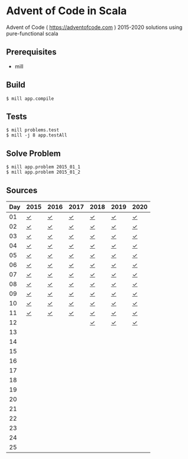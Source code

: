 # Advent of Code in Scala

Advent of Code ( https://adventofcode.com ) 2015-2020 solutions using pure-functional scala

Prerequisites
-----

* mill

Build
-----

    $ mill app.compile

Tests
-----

    $ mill problems.test
    $ mill -j 8 app.testAll

Solve Problem
-----

    $ mill app.problem 2015_01_1
    $ mill app.problem 2015_01_2

Sources
-----

Day | 2015 | 2016 | 2017 | 2018 | 2019 | 2020 |
--- | ---- | ---- | ---- | ---- | ---- | ---- |
01  | [✓](https://github.com/voivoid/scala-adventofcode/blob/master/problems/src/2015/01.scala) | [✓](https://github.com/voivoid/scala-adventofcode/blob/master/problems/src/2016/01.scala) | [✓](https://github.com/voivoid/scala-adventofcode/blob/master/problems/src/2017/01.scala) | [✓](https://github.com/voivoid/scala-adventofcode/blob/master/problems/src/2018/01.scala) | [✓](https://github.com/voivoid/scala-adventofcode/blob/master/problems/src/2019/01.scala) | [✓](https://github.com/voivoid/scala-adventofcode/blob/master/problems/src/2020/01.scala) |
02  | [✓](https://github.com/voivoid/scala-adventofcode/blob/master/problems/src/2015/02.scala) | [✓](https://github.com/voivoid/scala-adventofcode/blob/master/problems/src/2016/02.scala) | [✓](https://github.com/voivoid/scala-adventofcode/blob/master/problems/src/2017/02.scala) | [✓](https://github.com/voivoid/scala-adventofcode/blob/master/problems/src/2018/02.scala) | [✓](https://github.com/voivoid/scala-adventofcode/blob/master/problems/src/2019/02.scala) | [✓](https://github.com/voivoid/scala-adventofcode/blob/master/problems/src/2020/02.scala) |
03  | [✓](https://github.com/voivoid/scala-adventofcode/blob/master/problems/src/2015/03.scala) | [✓](https://github.com/voivoid/scala-adventofcode/blob/master/problems/src/2016/03.scala) | [✓](https://github.com/voivoid/scala-adventofcode/blob/master/problems/src/2017/03.scala) | [✓](https://github.com/voivoid/scala-adventofcode/blob/master/problems/src/2018/03.scala) | [✓](https://github.com/voivoid/scala-adventofcode/blob/master/problems/src/2019/03.scala) | [✓](https://github.com/voivoid/scala-adventofcode/blob/master/problems/src/2020/03.scala) |
04  | [✓](https://github.com/voivoid/scala-adventofcode/blob/master/problems/src/2015/04.scala) | [✓](https://github.com/voivoid/scala-adventofcode/blob/master/problems/src/2016/04.scala) | [✓](https://github.com/voivoid/scala-adventofcode/blob/master/problems/src/2017/04.scala) | [✓](https://github.com/voivoid/scala-adventofcode/blob/master/problems/src/2018/04.scala) | [✓](https://github.com/voivoid/scala-adventofcode/blob/master/problems/src/2019/04.scala) | [✓](https://github.com/voivoid/scala-adventofcode/blob/master/problems/src/2020/04.scala) |
05  | [✓](https://github.com/voivoid/scala-adventofcode/blob/master/problems/src/2015/05.scala) | [✓](https://github.com/voivoid/scala-adventofcode/blob/master/problems/src/2016/05.scala) | [✓](https://github.com/voivoid/scala-adventofcode/blob/master/problems/src/2017/05.scala) | [✓](https://github.com/voivoid/scala-adventofcode/blob/master/problems/src/2018/05.scala) | [✓](https://github.com/voivoid/scala-adventofcode/blob/master/problems/src/2019/05.scala) | [✓](https://github.com/voivoid/scala-adventofcode/blob/master/problems/src/2020/05.scala) |
06  | [✓](https://github.com/voivoid/scala-adventofcode/blob/master/problems/src/2015/06.scala) | [✓](https://github.com/voivoid/scala-adventofcode/blob/master/problems/src/2016/06.scala) | [✓](https://github.com/voivoid/scala-adventofcode/blob/master/problems/src/2017/06.scala) | [✓](https://github.com/voivoid/scala-adventofcode/blob/master/problems/src/2018/06.scala) | [✓](https://github.com/voivoid/scala-adventofcode/blob/master/problems/src/2019/06.scala) | [✓](https://github.com/voivoid/scala-adventofcode/blob/master/problems/src/2020/06.scala) |
07  | [✓](https://github.com/voivoid/scala-adventofcode/blob/master/problems/src/2015/07.scala) | [✓](https://github.com/voivoid/scala-adventofcode/blob/master/problems/src/2016/07.scala) | [✓](https://github.com/voivoid/scala-adventofcode/blob/master/problems/src/2017/07.scala) | [✓](https://github.com/voivoid/scala-adventofcode/blob/master/problems/src/2018/07.scala) | [✓](https://github.com/voivoid/scala-adventofcode/blob/master/problems/src/2019/07.scala) | [✓](https://github.com/voivoid/scala-adventofcode/blob/master/problems/src/2020/07.scala) |
08  | [✓](https://github.com/voivoid/scala-adventofcode/blob/master/problems/src/2015/08.scala) | [✓](https://github.com/voivoid/scala-adventofcode/blob/master/problems/src/2016/08.scala) | [✓](https://github.com/voivoid/scala-adventofcode/blob/master/problems/src/2017/08.scala) | [✓](https://github.com/voivoid/scala-adventofcode/blob/master/problems/src/2018/08.scala) | [✓](https://github.com/voivoid/scala-adventofcode/blob/master/problems/src/2019/08.scala) | [✓](https://github.com/voivoid/scala-adventofcode/blob/master/problems/src/2020/08.scala) |
09  | [✓](https://github.com/voivoid/scala-adventofcode/blob/master/problems/src/2015/09.scala) | [✓](https://github.com/voivoid/scala-adventofcode/blob/master/problems/src/2016/09.scala) | [✓](https://github.com/voivoid/scala-adventofcode/blob/master/problems/src/2017/09.scala) | [✓](https://github.com/voivoid/scala-adventofcode/blob/master/problems/src/2018/09.scala) | [✓](https://github.com/voivoid/scala-adventofcode/blob/master/problems/src/2019/09.scala) | [✓](https://github.com/voivoid/scala-adventofcode/blob/master/problems/src/2020/09.scala) |
10  | [✓](https://github.com/voivoid/scala-adventofcode/blob/master/problems/src/2015/10.scala) | [✓](https://github.com/voivoid/scala-adventofcode/blob/master/problems/src/2016/10.scala) | [✓](https://github.com/voivoid/scala-adventofcode/blob/master/problems/src/2017/10.scala) | [✓](https://github.com/voivoid/scala-adventofcode/blob/master/problems/src/2018/10.scala) | [✓](https://github.com/voivoid/scala-adventofcode/blob/master/problems/src/2019/10.scala) | [✓](https://github.com/voivoid/scala-adventofcode/blob/master/problems/src/2020/10.scala) |
11  | [✓](https://github.com/voivoid/scala-adventofcode/blob/master/problems/src/2015/11.scala) | [✓](https://github.com/voivoid/scala-adventofcode/blob/master/problems/src/2016/11.scala) | [✓](https://github.com/voivoid/scala-adventofcode/blob/master/problems/src/2017/11.scala) | [✓](https://github.com/voivoid/scala-adventofcode/blob/master/problems/src/2018/11.scala) | [✓](https://github.com/voivoid/scala-adventofcode/blob/master/problems/src/2019/11.scala) | [✓](https://github.com/voivoid/scala-adventofcode/blob/master/problems/src/2020/11.scala) |
12  |      |      |      | [✓](https://github.com/voivoid/scala-adventofcode/blob/master/problems/src/2018/12.scala) | [✓](https://github.com/voivoid/scala-adventofcode/blob/master/problems/src/2019/12.scala) | [✓](https://github.com/voivoid/scala-adventofcode/blob/master/problems/src/2020/12.scala) |
13  |      |      |      |      |      |      |
14  |      |      |      |      |      |      |
15  |      |      |      |      |      |      |
16  |      |      |      |      |      |      |
17  |      |      |      |      |      |      |
18  |      |      |      |      |      |      |
19  |      |      |      |      |      |      |
20  |      |      |      |      |      |      |
21  |      |      |      |      |      |      |
22  |      |      |      |      |      |      |
23  |      |      |      |      |      |      |
24  |      |      |      |      |      |      |
25  |      |      |      |      |      |      |
